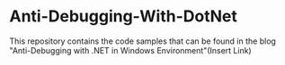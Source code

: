 # Anti-Debugging-With-DotNet
This repository contains the code samples that can be found in the blog "Anti-Debugging with .NET in Windows Environment"(Insert Link)
